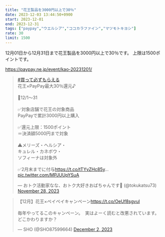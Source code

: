 ```yaml
---
title: "花王製品を3000円以上で30％"
date: 2023-12-03 13:44:50+0900
start: 2023-12-01
end: 2023-12-31
tags: ["paypay","ウエルシア","ココカラファイン","マツモトキヨシ"]
rate: 30
limit: 1500
---
```


12月01日から12月31日まで花王製品を3000円以上で30％です。
上限は1500ポイントです。

https://paypay.ne.jp/event/kao-20231201/

<blockquote class="twitter-tweet"><p lang="ja" dir="ltr"><a href="https://twitter.com/hashtag/%E8%B2%B7%E3%81%A3%E3%81%A6%E5%BF%85%E3%81%9A%E3%82%82%E3%82%89%E3%81%88%E3%82%8B?src=hash&amp;ref_src=twsrc%5Etfw">#買って必ずもらえる</a><br>花王×PayPay最大30％還元♪<br><br>📅12/1～31<br><br>✅対象店舗で花王の対象商品<br>PayPayで累計3000円以上購入<br><br>✅還元上限：1500ポイント<br>＝決済額5000円まで対象<br><br>⚠メリーズ・ヘルシア・<br>キュレル・カネボウ・<br>ソフィーナは対象外<br><br>✅2月末までに付与<a href="https://t.co/tTYvZHc85y">https://t.co/tTYvZHc85y</a>… <a href="https://t.co/MPJUUpYSuA">pic.twitter.com/MPJUUpYSuA</a></p>&mdash; おトク活動家なな、おトク大好きおばちゃんです🎵 (@tokukatsu73) <a href="https://twitter.com/tokukatsu73/status/1729483685513359804?ref_src=twsrc%5Etfw">November 28, 2023</a></blockquote> <script async src="https://platform.twitter.com/widgets.js" charset="utf-8"></script>
<blockquote class="twitter-tweet"><p lang="ja" dir="ltr">【12月】花王×ペイペイキャンペーン<a href="https://t.co/OeUf8sgvuI">https://t.co/OeUf8sgvuI</a><br><br>毎年やってるこのキャンペーン。　実はよーく読むと改悪されています。どこかわりますか？</p>&mdash; SHO (@SHO87599664) <a href="https://twitter.com/SHO87599664/status/1730743260350673163?ref_src=twsrc%5Etfw">December 2, 2023</a></blockquote> <script async src="https://platform.twitter.com/widgets.js" charset="utf-8"></script>
